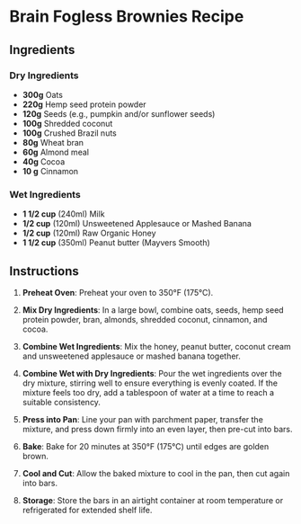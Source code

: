 # Brain Fogless Brownies Recipe

## Ingredients

### Dry Ingredients
- **300g** Oats 
- **220g** Hemp seed protein powder
- **120g** Seeds (e.g.,  pumpkin and/or sunflower seeds)
- **100g** Shredded coconut
- **100g** Crushed Brazil nuts
- **80g** Wheat bran
- **60g** Almond meal
- **40g** Cocoa
- **10 g** Cinnamon

### Wet Ingredients

- **1 1/2 cup** (240ml) Milk
- **1/2 cup** (120ml) Unsweetened Applesauce or Mashed Banana
- **1/2 cup** (120ml) Raw Organic Honey 
- **1 1/2 cup** (350ml) Peanut butter (Mayvers Smooth)

## Instructions

1. **Preheat Oven**: Preheat your oven to 350°F (175°C).

2. **Mix Dry Ingredients**: In a large bowl, combine oats, seeds, hemp seed protein powder, bran, almonds, shredded coconut, cinnamon, and cocoa.

3. **Combine Wet Ingredients**: Mix the honey, peanut butter, coconut cream and unsweetened applesauce or mashed banana together.

4. **Combine Wet with Dry Ingredients**: Pour the wet ingredients over the dry mixture, stirring well to ensure everything is evenly coated. If the mixture feels too dry, add a tablespoon of water at a time to reach a suitable consistency.

5. **Press into Pan**: Line your pan with parchment paper, transfer the mixture, and press down firmly into an even layer, then pre-cut into bars.

6. **Bake**: Bake for 20 minutes at 350°F (175°C) until edges are golden brown.

7. **Cool and Cut**: Allow the baked mixture to cool in the pan, then cut again into bars.

8. **Storage**: Store the bars in an airtight container at room temperature or refrigerated for extended shelf life.